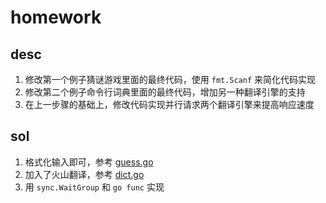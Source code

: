 # homework

## desc

1. 修改第一个例子猜谜游戏里面的最终代码，使用 `fmt.Scanf` 来简化代码实现
2. 修改第二个例子命令行词典里面的最终代码，增加另一种翻译引擎的支持
3. 在上一步骤的基础上，修改代码实现并行请求两个翻译引擎来提高响应速度

## sol

1. 格式化输入即可，参考 [guess.go](/guess-game/guess.go)
2. 加入了火山翻译，参考 [dict.go](/simple-dict/dict.go)
3. 用 `sync.WaitGroup` 和 `go func` 实现